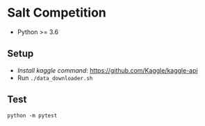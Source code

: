 # Salt Competition

- Python >= 3.6


## Setup
- *Install kaggle command*: https://github.com/Kaggle/kaggle-api
- Run `./data_downloader.sh`

## Test
`python -m pytest`